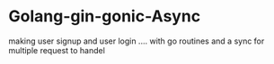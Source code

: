 # Golang-gin-gonic-Async
making user signup and user login .... with go routines and a sync for multiple request to handel 
